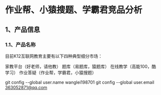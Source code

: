 # 作业帮、小猿搜题、学霸君竞品分析
## 1、产品信息
### 1.1、产品名称

目前K12互联网教育主要有以下四种典型细分市场：

家教平台（好老师，请他教）
题库（易题库，猿题库）
在线教学（高能100，酷学习）
作业答疑（作业帮，学霸君，小猿搜题）

git config --global user.name wanglei198701
git config --global user.email 363052871@qq.com

